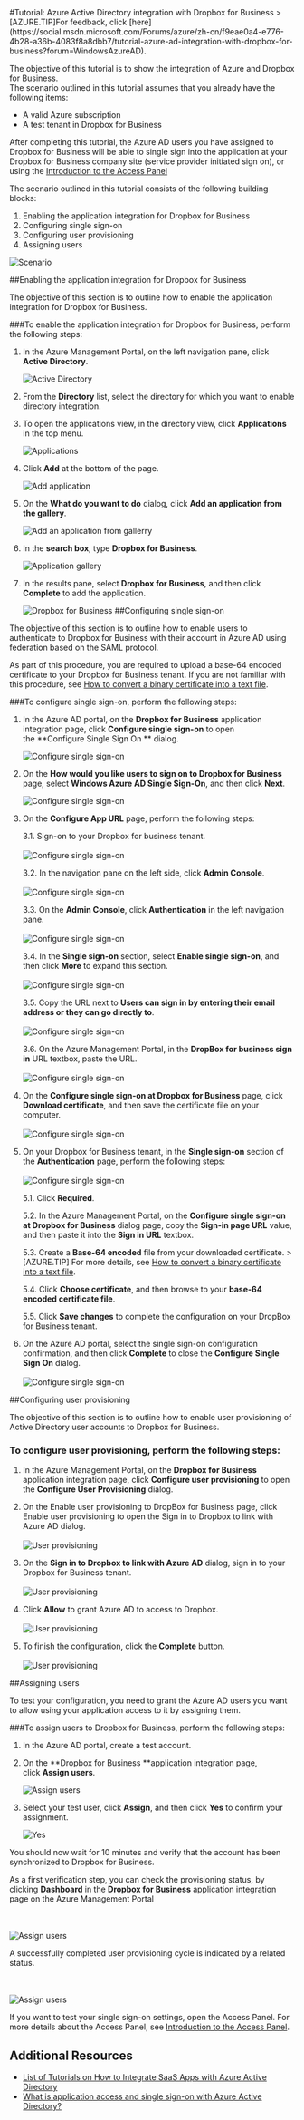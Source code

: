 <properties pageTitle="Tutorial: Azure Active Directory integration with Dropbox for Business | Windows Azure" description="Learn how to use Dropbox for Business with Azure Active Directory to enable single sign-on, automated provisioning, and more!." services="active-directory" authors="MarkusVi"  documentationCenter="na" manager="stevenpo"/>
<tags
	ms.service="active-directory"
	ms.date="08/01/2015"
	wacn.date=""/>
#Tutorial: Azure Active Directory integration with Dropbox for Business
>[AZURE.TIP]For feedback, click [here](https://social.msdn.microsoft.com/Forums/azure/zh-cn/f9eae0a4-e776-4b28-a36b-4083f8a8dbb7/tutorial-azure-ad-integration-with-dropbox-for-business?forum=WindowsAzureAD).
  
The objective of this tutorial is to show the integration of Azure and Dropbox for Business.  
The scenario outlined in this tutorial assumes that you already have the following items:

-   A valid Azure subscription
-   A test tenant in Dropbox for Business
  
After completing this tutorial, the Azure AD users you have assigned to Dropbox for Business will be able to single sign into the application at your Dropbox for Business company site (service provider initiated sign on), or using the [Introduction to the Access Panel](/documentation/articles/active-directory-saas-access-panel-introduction)
  
The scenario outlined in this tutorial consists of the following building blocks:

1.  Enabling the application integration for Dropbox for Business
2.  Configuring single sign-on
3.  Configuring user provisioning
4.  Assigning users

![Scenario](./media/active-directory-saas-dropboxforbusiness-tutorial/IC769508.png "Scenario")



##Enabling the application integration for Dropbox for Business
  
The objective of this section is to outline how to enable the application integration for Dropbox for Business.

###To enable the application integration for Dropbox for Business, perform the following steps:

1.  In the Azure Management Portal, on the left navigation pane, click **Active Directory**.

    ![Active Directory](./media/active-directory-saas-dropboxforbusiness-tutorial/IC700993.png "Active Directory")

2.  From the **Directory** list, select the directory for which you want to enable directory integration.

3.  To open the applications view, in the directory view, click **Applications** in the top menu.

    ![Applications](./media/active-directory-saas-dropboxforbusiness-tutorial/IC700994.png "Applications")

4.  Click **Add** at the bottom of the page.

    ![Add application](./media/active-directory-saas-dropboxforbusiness-tutorial/IC749321.png "Add application")

5.  On the **What do you want to do** dialog, click **Add an application from the gallery**.

    ![Add an application from gallerry](./media/active-directory-saas-dropboxforbusiness-tutorial/IC749322.png "Add an application from gallerry")

6.  In the **search box**, type **Dropbox for Business**.

    ![Application gallery](./media/active-directory-saas-dropboxforbusiness-tutorial/IC701010.png "Application gallery")

7.  In the results pane, select **Dropbox for Business**, and then click **Complete** to add the application.

    ![Dropbox for Business](./media/active-directory-saas-dropboxforbusiness-tutorial/IC701011.png "Dropbox for Business")
##Configuring single sign-on
  
The objective of this section is to outline how to enable users to authenticate to Dropbox for Business with their account in Azure AD using federation based on the SAML protocol.

As part of this procedure, you are required to upload a base-64 encoded certificate to your Dropbox for Business tenant. If you are not familiar with this procedure, see [How to convert a binary certificate into a text file](http://youtu.be/PlgrzUZ-Y1o).

###To configure single sign-on, perform the following steps:

1.  In the Azure AD portal, on the **Dropbox for Business** application integration page, click **Configure single sign-on** to open the **Configure Single Sign On ** dialog.

    ![Configure single sign-on](./media/active-directory-saas-dropboxforbusiness-tutorial/IC749323.png "Configure single sign-on")

2.  On the **How would you like users to sign on to Dropbox for Business** page, select **Windows Azure AD Single Sign-On**, and then click **Next**.

    ![Configure single sign-on](./media/active-directory-saas-dropboxforbusiness-tutorial/IC749327.png "Configure single sign-on")

3.  On the **Configure App URL** page, perform the following steps:

     3.1. Sign-on to your Dropbox for business tenant. <br><br>  ![Configure single sign-on](./media/active-directory-saas-dropboxforbusiness-tutorial/IC769509.png "Configure single sign-on")

     3.2. In the navigation pane on the left side, click **Admin Console**. <br><br>  ![Configure single sign-on](./media/active-directory-saas-dropboxforbusiness-tutorial/IC769510.png "Configure single sign-on")

     3.3. On the **Admin Console**, click **Authentication** in the left navigation pane. <br><br>  ![Configure single sign-on](./media/active-directory-saas-dropboxforbusiness-tutorial/IC769511.png "Configure single sign-on")

     3.4. In the **Single sign-on** section, select **Enable single sign-on**, and then click **More** to expand this section.  <br><br>  ![Configure single sign-on](./media/active-directory-saas-dropboxforbusiness-tutorial/IC769512.png "Configure single sign-on")

     3.5. Copy the URL next to **Users can sign in by entering their email address or they can go directly to**. <br><br>  ![Configure single sign-on](./media/active-directory-saas-dropboxforbusiness-tutorial/IC769513.png "Configure single sign-on")

     3.6. On the Azure Management Portal, in the **DropBox for business sign in** URL textbox, paste the URL. <br><br>  ![Configure single sign-on](./media/active-directory-saas-dropboxforbusiness-tutorial/IC769514.png "Configure single sign-on")  



4. On the **Configure single sign-on at Dropbox for Business** page, click **Download certificate**, and then save the certificate file on your computer.  <br><br>  ![Configure single sign-on](./media/active-directory-saas-dropboxforbusiness-tutorial/IC769515.png "Configure single sign-on")


5. On your Dropbox for Business tenant, in the **Single sign-on** section of the **Authentication** page, perform the following steps: <br><br>  ![Configure single sign-on](./media/active-directory-saas-dropboxforbusiness-tutorial/IC769516.png "Configure single sign-on")

     5.1. Click **Required**.

     5.2. In the Azure Management Portal, on the **Configure single sign-on at Dropbox for Business** dialog page, copy the **Sign-in page URL** value, and then paste it into the **Sign in URL** textbox.


     5.3. Create a **Base-64 encoded** file from your downloaded certificate. > [AZURE.TIP] For more details, see [How to convert a binary certificate into a text file](http://youtu.be/PlgrzUZ-Y1o).


     5.4. Click **Choose certificate**, and then browse to your **base-64 encoded certificate file**.


     5.5. Click **Save changes** to complete the configuration on your DropBox for Business tenant.


6. On the Azure AD portal, select the single sign-on configuration confirmation, and then click **Complete** to close the **Configure Single Sign On** dialog. <br><br>  ![Configure single sign-on](./media/active-directory-saas-dropboxforbusiness-tutorial/IC749329.png "Configure single sign-on")





##Configuring user provisioning
  
The objective of this section is to outline how to enable user provisioning of Active Directory user accounts to Dropbox for Business.


### To configure user provisioning, perform the following steps:

1. In the Azure Management Portal, on the **Dropbox for Business** application integration page, click **Configure user provisioning** to open the **Configure User Provisioning** dialog.

2. On the Enable user provisioning to DropBox for Business page, click Enable user provisioning to open the Sign in to Dropbox to link with Azure AD dialog.  <br><br> ![User provisioning](./media/active-directory-saas-dropboxforbusiness-tutorial/IC769517.png "User provisioning")

3. On the **Sign in to Dropbox to link with Azure AD** dialog, sign in to your Dropbox for Business tenant. <br><br> ![User provisioning](./media/active-directory-saas-dropboxforbusiness-tutorial/IC769518.png "User provisioning")



4. Click **Allow** to grant Azure AD to access to Dropbox. <br><br> ![User provisioning](./media/active-directory-saas-dropboxforbusiness-tutorial/IC769519.png "User provisioning")



5. To finish the configuration, click the **Complete** button.  <br><br> ![User provisioning](./media/active-directory-saas-dropboxforbusiness-tutorial/IC769520.png "User provisioning")




##Assigning users
  
To test your configuration, you need to grant the Azure AD users you want to allow using your application access to it by assigning them.

###To assign users to Dropbox for Business, perform the following steps:

1.  In the Azure AD portal, create a test account.

2.  On the **Dropbox for Business **application integration page, click **Assign users**.

    ![Assign users](./media/active-directory-saas-dropboxforbusiness-tutorial/IC769521.png "Assign users")

3.  Select your test user, click **Assign**, and then click **Yes** to confirm your assignment.

    ![Yes](./media/active-directory-saas-dropboxforbusiness-tutorial/IC767830.png "Yes")
  


You should now wait for 10 minutes and verify that the account has been synchronized to Dropbox for Business.

As a first verification step, you can check the provisioning status, by clicking **Dashboard** in the **Dropbox for Business** application integration page on the Azure Management Portal

<br><br>  ![Assign users](./media/active-directory-saas-dropboxforbusiness-tutorial/IC769522.png "Assign users")


A successfully completed user provisioning cycle is indicated by a related status.

<br><br>  ![Assign users](./media/active-directory-saas-dropboxforbusiness-tutorial/IC769523.png "Assign users")


If you want to test your single sign-on settings, open the Access Panel.
For more details about the Access Panel, see [Introduction to the Access Panel](/documentation/articles/active-directory-saas-access-panel-introduction).




## Additional Resources

* [List of Tutorials on How to Integrate SaaS Apps with Azure Active Directory](/documentation/articles/active-directory-saas-tutorial-list)
* [What is application access and single sign-on with Azure Active Directory?](/documentation/articles/active-directory-appssoaccess-whatis)